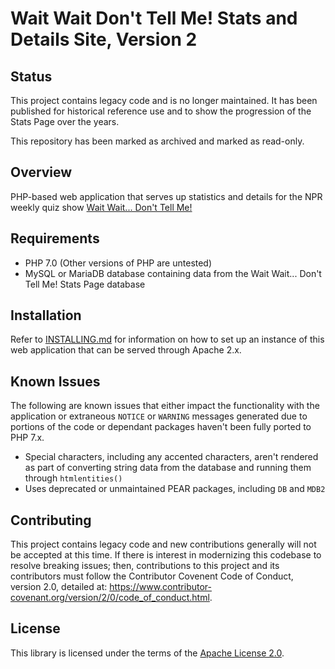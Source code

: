 # Wait Wait Don't Tell Me! Stats and Details Site, Version 2

## Status

This project contains legacy code and is no longer maintained. It has been
published for historical reference use and to show the progression of the
Stats Page over the years.

This repository has been marked as archived and marked as read-only.

## Overview

PHP-based web application that serves up statistics and details for the NPR
weekly quiz show [Wait Wait... Don't Tell Me!](http://waitwait.npr.org)

## Requirements

- PHP 7.0 (Other versions of PHP are untested)
- MySQL or MariaDB database containing data from the Wait Wait... Don't Tell Me! Stats Page database

## Installation

Refer to [INSTALLING.md](INSTALLING.md) for information on how to set up an
instance of this web application that can be served through Apache 2.x.

## Known Issues

The following are known issues that either impact the functionality with the
application or extraneous `NOTICE` or `WARNING` messages generated due to
portions of the code or dependant packages haven't been fully ported to
PHP 7.x.

- Special characters, including any accented characters, aren't rendered
  as part of converting string data from the database and running them
  through `htmlentities()`
- Uses deprecated or unmaintained PEAR packages, including `DB` and `MDB2`

## Contributing

This project contains legacy code and new contributions generally will
not be accepted at this time. If there is interest in modernizing this codebase
to resolve breaking issues; then, contributions to this project and its
contributors must follow the Contributor Covenent Code of Conduct, version 2.0,
detailed at:
https://www.contributor-covenant.org/version/2/0/code_of_conduct.html.

## License

This library is licensed under the terms of the
[Apache License 2.0](http://www.apache.org/licenses/LICENSE-2.0).
